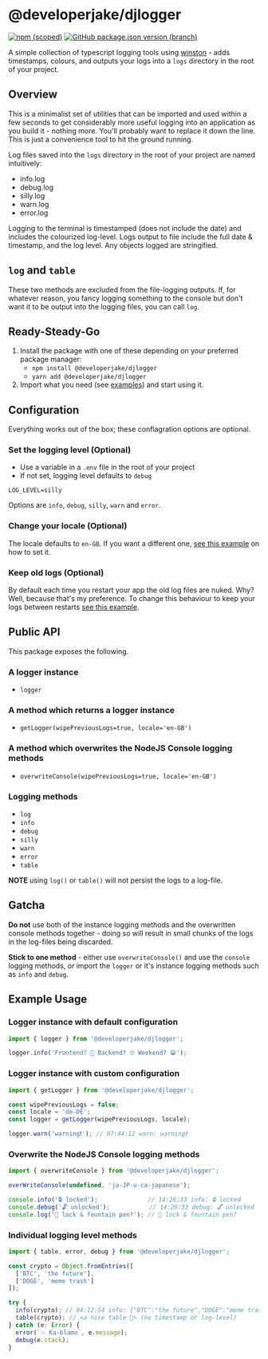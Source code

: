 # @developerjake/djlogger
[![npm (scoped)](https://img.shields.io/npm/v/@developerjake/djlogger)](https://www.npmjs.com/package/@developerjake/djlogger) [![GitHub package.json version (branch)](https://img.shields.io/github/package-json/v/developerjake/djlogger/main)](https://github.com/developerjake/djlogger)

A simple collection of typescript logging tools using [winston](https://www.npmjs.com/package/winston) - adds timestamps, colours, and outputs your logs into a `logs` directory in the root of your project.

## Overview
This is a minimalist set of utilities that can be imported and used within a few seconds to get considerably more useful logging into an application as you build it - nothing more. You'll probably want to replace it down the line. This is just a convenience tool to hit the ground running.

Log files saved into the `logs` directory in the root of your project are named intuitively:
* info.log
* debug.log
* silly.log
* warn.log
* error.log

Logging to the terminal is timestamped (does not include the date) and includes the colourized log-level.
Logs output to file include the full date & timestamp, and the log level.
Any objects logged are stringified.

## `log` and `table`
These two methods are excluded from the file-logging outputs. If, for  whatever reason, you fancy logging something to the console but don't want it to be output into the logging files, you can call `log`.

## Ready-Steady-Go
1. Install the package with one of these depending on your preferred package manager:
	* `npm install @developerjake/djlogger`
	* `yarn add @developerjake/djlogger`
2. Import what you need (see [examples](#example-usage)) and start using it.

## Configuration
Everything works out of the box; these conflagration options are optional.

### Set  the logging level (Optional)
* Use a variable in a `.env` file  in the root of your project
* If not set, logging level defaults to `debug`
```
LOG_LEVEL=silly
```
Options are `info`, `debug`, `silly`, `warn` and `error`.

### Change your locale (Optional)
The locale defaults to `en-GB`. If you want a different one, [see this example](#logger-instance-with-custom-configuration) on how to set it.

### Keep old logs (Optional)
By default each time you restart your app the old log files are nuked. Why? Well, because that's my preference. To change this behaviour to keep your logs between restarts [see this example](#logger-instance-with-custom-configuration).

## Public API
This package exposes the following.

### A logger instance
*  `logger`
### A method which returns a logger instance
*  `getLogger(wipePreviousLogs=true, locale='en-GB')`
### A method which overwrites the NodeJS Console logging methods
*  `overwriteConsole(wipePreviousLogs=true, locale='en-GB')`
### Logging methods
*  `log`
*  `info`
*  `debug`
*  `silly`
*  `warn`
*  `error`
*  `table`

**NOTE** using `log()` or `table()` will not persist the logs to a log-file.

## Gatcha

**Do not** use both of the instance logging methods and the overwritten console methods together - doing so will result in small chunks of the logs in the log-files being discarded. 

**Stick to one method** - either use `overwriteConsole()` and use the `console` logging methods, _or_ import the `logger` or it's instance logging methods such as `info` and `debug`.

## Example Usage
### Logger instance with default configuration
```typescript
import { logger } from '@developerjake/djlogger';

logger.info('Frontend? 🤔 Backend? 🙄 Weekend? 😁');
```

### Logger instance with custom configuration
```typescript
import { getLogger } from '@developerjake/djlogger';

const wipePreviousLogs = false;
const locale = 'de-DE';
const logger = getLogger(wipePreviousLogs, locale);

logger.warn('warning❗'); // 07:44:12 warn: warning❗
```

### Overwrite the NodeJS Console logging methods
```typescript
import { overwriteConsole } from '@developerjake/djlogger';

overWriteConsole(undefined, 'ja-JP-u-ca-japanese');

console.info('🔒 locked');              // 14:26:33 info: 🔒 locked
console.debug('🔓 unlocked');           // 14:26:33 debug: 🔓 unlocked
console.log('🔏 lock & fountain pen?'); // 🔏 lock & fountain pen?
```

### Individual logging level methods
```typescript
import { table, error, debug } from '@developerjake/djlogger';

const crypto = Object.fromEntries([
  ['BTC', 'the future'],
  ['DOGE', 'meme trash']
]);

try {
  info(crypto); // 04:12:54 info: {"BTC":"the future","DOGE":"meme trash"}
  table(crypto); // <a nice table 🙂> (no timestamp or log-level)
} catch (e: Error) {
  error(`💥 Ka-blamo`, e.message);
  debug(e.stack);
}
```
